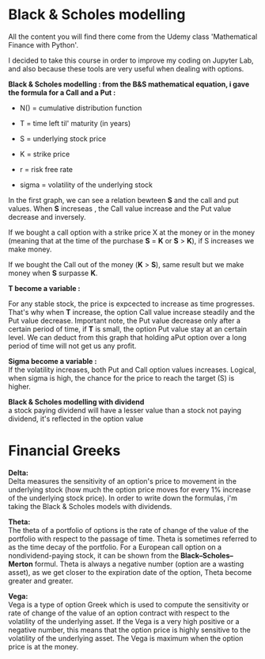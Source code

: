 # Black & Scholes modelling

All the content you will find there come from the Udemy class 'Mathematical Finance with Python'.

I decided to take this course in order to improve my coding on Jupyter Lab, and also because these tools are very useful when dealing with options.

**Black & Scholes modelling : from the B&S mathematical equation, i gave the formula for a Call and a Put :**

- N() = cumulative distribution function 

- T = time left til' maturity (in years)

- S = underlying stock price  

- K = strike price  

- r = risk free rate  

- sigma = volatility of the underlying stock  


In the first graph, we can see a relation bewteen **S** and the call and put values. When **S** increseas , the Call value increase and the Put value decrease and inversely.  

If we bought a call option with a strike price X at the money or in the money (meaning that at the time of the purchase **S** = **K** or **S** > **K**), if S increases we make money. 

If we bought the Call out of the money (**K** > **S**), same result but we make money when **S** surpasse **K**.   


**T become a variable :**  

For any stable stock, the price is expcected to increase as time progresses. That's why when **T** increase, the option Call value increase steadily and the Put value decrease. Important note, the Put value decrease only after a certain period of time, if **T** is small, the option Put value stay at an certain level. We can deduct from this graph that holding aPut option over a long period of time will not get us any profit.

**Sigma become a variable :**  
If the volatility increases, both Put and Call option values increases. Logical, when sigma is high, the chance for the price to reach the target (S) is higher.

**Black & Scholes modelling with dividend**  
a stock paying dividend will have a lesser value than a stock not paying dividend, it's reflected in the option value  
  

# Financial Greeks  
**Delta:**  
Delta measures the sensitivity of an option's price to movement in the underlying stock (how much the option price moves for every 1% increase of the underlying stock price). In order to write down the formulas, i'm taking the Black & Scholes models with dividends.  

**Theta:**  
The theta of a portfolio of options is the rate of change of the value of the portfolio with respect to the passage of time. Theta is sometimes referred to as the time decay of the portfolio. For a European call option on a nondividend-paying stock, it can be shown from the **Black–Scholes–Merton** formul. Theta is always a negative number (option are a wasting asset), as we get closer to the expiration date of the option, Theta become greater and greater.  

**Vega:**  
Vega is a type of option Greek which is used to compute the sensitivity or rate of change of the value of an option contract with respect to the volatility of the underlying asset. If the Vega is a very high positive or a negative number, this means that the option price is highly sensitive to the volatility of the underlying asset. The Vega is maximum when the option price is at the money.












